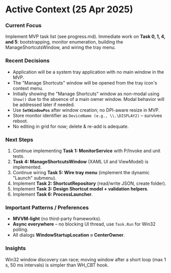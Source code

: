 # Active Context (25 Apr 2025)

### Current Focus
Implement MVP task list (see progress.md).
Immediate work on **Task 0, 1, 4, and 5**: bootstrapping, monitor enumeration, building the ManageShortcutsWindow, and wiring the tray menu.

### Recent Decisions
* Application will be a system tray application with no main window in the MVP.
* The "Manage Shortcuts" window will be opened from the tray icon's context menu.
* Initially showing the "Manage Shortcuts" window as non-modal using `Show()` due to the absence of a main owner window. Modal behavior will be addressed later if needed.
* Use **`SetWindowPos`** after window creation; no DPI-aware resize in MVP.
* Store monitor identifier as `DeviceName (e.g., \\.\DISPLAY2)` – survives reboot.
* No editing in grid for now; delete & re-add is adequate.

### Next Steps
1. Continue implementing **Task 1: MonitorService** with P/Invoke and unit tests.
2. **Task 4: ManageShortcutsWindow** (XAML UI and ViewModel) is implemented.
3. Continue wiring **Task 5: Wire tray menu** (implement the dynamic "Launch" submenu).
4. Implement **Task 2: ShortcutRepository** (read/write JSON, create folder).
5. Implement **Task 3: Design Shortcut model + validation helpers**.
6. Implement **Task 6: ProcessLauncher**.

### Important Patterns / Preferences
* **MVVM-light** (no third-party frameworks).
* **Async everywhere** – no blocking UI thread, use `Task.Run` for Win32 polling.
* All dialogs **WindowStartupLocation = CenterOwner**.

### Insights
Win32 window discovery can race; moving window after a short loop (max 1 s, 50 ms intervals) is simpler than WH_CBT hook.
